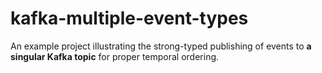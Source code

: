 # kafka-multiple-event-types

An example project illustrating the strong-typed publishing of events to **a singular Kafka topic** for proper temporal ordering.